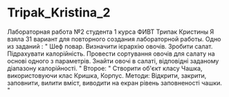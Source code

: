 # Tripak_Kristina_2
Лабораторная работа №2 студента 1 курса ФИВТ Трипак Кристины
Я взяла 31 вариант для повторного создания лабораторной работы.
Одно из заданий : 
"
Шеф повар. Визначити ієрархію овочів. Зробити салат. Підрахувати калорійність.
Провести сортування овочів для салату на основі одного з параметрів. 
Знайти овочі в салаті, відповідні заданому діапазону калорійності.
"
Второе:
"
Створити об'єкт класу Чашка, використовуючи клас Кришка, Корпус.
Методи: Відкрити, закрити, заповнити, вилити вміст, виводити  на екран рівень заповненості чашки.
"
